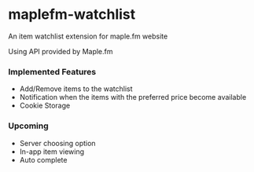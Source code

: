# maplefm-watchlist
An item watchlist extension for maple.fm website

Using API provided by Maple.fm

### Implemented Features
* Add/Remove items to the watchlist
* Notification when the items with the preferred price become available
* Cookie Storage

### Upcoming
* Server choosing option
* In-app item viewing
* Auto complete